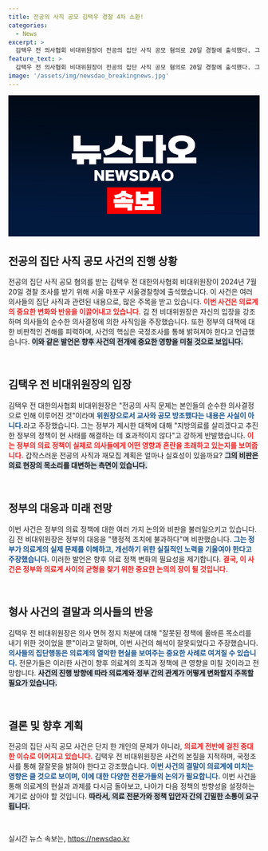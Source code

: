 ```yaml
---
title: 전공의 사직 공모 김택우 경찰 4차 소환!
categories:
  - News
excerpt: >
  김택우 전 의사협회 비대위원장이 전공의 집단 사직 공모 혐의로 20일 경찰에 출석했다. 그는 사직이 개인의순수한 의사결정이라 강조하며, 정부 정책에 대한 비판의 목소리를 높였다. 국정조사의 필요성을 제기하며 상황의 본질을 밝히겠다는 의지를 보였다.
feature_text: >
  김택우 전 의사협회 비대위원장이 전공의 집단 사직 공모 혐의로 20일 경찰에 출석했다. 그는 사직이 개인의순수한 의사결정이라 강조하며, 정부 정책에 대한 비판의 목소리를 높였다. 국정조사의 필요성을 제기하며 상황의 본질을 밝히겠다는 의지를 보였다.
image: '/assets/img/newsdao_breakingnews.jpg'
---
```


<p><img src="/assets/img/newsdao_breakingnews.jpg" alt="cryptoinkorea 속보" /></p>

<h2 data-ke-size="size26">전공의 집단 사직 공모 사건의 진행 상황</h2>

<p data-ke-size="size16">전공의 집단 사직 공모 혐의를 받는 김택우 전 대한의사협회 비대위원장이 2024년 7월 20일 경찰 조사를 받기 위해 서울 마포구 서울경찰청에 출석했습니다. 이 사건은 여러 의사들의 집단 사직과 관련된 내용으로, 많은 주목을 받고 있습니다. <b><span style="color: #ee2323;">이번 사건은 의료계의 중요한 변화와 반응을 이끌어내고 있습니다.</span></b> 김 전 비대위원장은 자신의 입장을 강조하며 의사들의 순수한 의사결정에 의한 사직임을 주장했습니다. 또한 정부의 대책에 대한 비판적인 견해를 피력하며, 사건의 핵심은 국정조사를 통해 밝혀져야 한다고 언급했습니다. <b><span style="background-color: #21538527;">이와 같은 발언은 향후 사건의 전개에 중요한 영향을 미칠 것으로 보입니다.</span></b></p>

<p data-ke-size="size16">&nbsp;</p>

<h2 data-ke-size="size26">김택우 전 비대위원장의 입장</h2>

<p data-ke-size="size16">김택우 전 대한의사협회 비대위원장은 "전공의 사직 문제는 본인들의 순수한 의사결정으로 인해 이루어진 것"이라며 <b><span style="color: #1a5490;">위원장으로서 교사와 공모 방조했다는 내용은 사실이 아니다.</span></b>라고 주장했습니다. 그는 정부가 제시한 대책에 대해 "지방의료를 살리겠다고 추진한 정부의 정책이 현 사태를 해결하는 데 효과적이지 않다"고 강하게 반발했습니다. <b><span style="color: #ee2323;">이는 정부의 의료 정책이 실제로 의사들에게 어떤 영향과 혼란을 초래하고 있는지를 보여줍니다.</span></b> 갑작스러운 전공의 사직과 재모집 계획은 얼마나 실효성이 있을까요? <b><span style="background-color: #21538527;">그의 비판은 의료 현장의 목소리를 대변하는 측면이 있습니다.</span></b></p>

<p data-ke-size="size16">&nbsp;</p>

<h2 data-ke-size="size26">정부의 대응과 미래 전망</h2>

<p data-ke-size="size16">이번 사건은 정부의 의료 정책에 대한 여러 가지 논의와 비판을 불러일으키고 있습니다. 김 전 비대위원장은 정부의 대응을 "행정적 조치에 불과하다"며 비판했습니다. <b><span style="color: #1a5490;">그는 정부가 의료계의 실제 문제를 이해하고, 개선하기 위한 실질적인 노력을 기울여야 한다고 주장했습니다.</span></b> 이러한 발언은 향후 의료 정책 변화의 필요성을 제기합니다. <b><span style="color: #ee2323;">결국, 이 사건은 정부와 의료계 사이의 균형을 찾기 위한 중요한 논의의 장이 될 것입니다.</span></b></p>

<p data-ke-size="size16">&nbsp;</p>

<h2 data-ke-size="size26">형사 사건의 결말과 의사들의 반응</h2>

<p data-ke-size="size16">김택우 전 비대위원장은 의사 면허 정지 처분에 대해 "잘못된 정책에 올바른 목소리를 내기 위한 것이었을 뿐"이라고 말하며, 이번 사건의 해석이 잘못되었다고 주장했습니다. <b><span style="color: #1a5490;">의사들의 집단행동은 의료계의 열악한 현실을 보여주는 중요한 사례로 여겨질 수 있습니다.</span></b> 전문가들은 이러한 사건이 향후 의료계의 조직과 정책에 큰 영향을 미칠 것이라고 전망합니다. <b><span style="background-color: #21538527;">사건의 진행 방향에 따라 의료계와 정부 간의 관계가 어떻게 변화할지 주목할 필요가 있습니다.</span></b></p>

<p data-ke-size="size16">&nbsp;</p>

<h2 data-ke-size="size26">결론 및 향후 계획</h2>

<p data-ke-size="size16">전공의 집단 사직 공모 사건은 단지 한 개인의 문제가 아니라, <b><span style="color: #ee2323;">의료계 전반에 걸친 중대한 이슈로 이어지고 있습니다.</span></b> 김택우 전 비대위원장은 사건의 본질을 지적하며, 국정조사를 통해 잘잘못을 밝혀야 한다고 강조했습니다. <b><span style="color: #1a5490;">이번 사건의 결말이 의료계에 미치는 영향은 클 것으로 보이며, 이에 대한 다양한 전문가들의 논의가 필요합니다.</span></b> 이번 사건을 통해 의료계의 현실과 과제를 다시금 돌아보고, 나아가 다음 정책의 방향성을 설정하는 계기로 삼아야 할 것입니다. <b><span style="background-color: #21538527;">따라서, 의료 전문가와 정책 입안자 간의 긴밀한 소통이 요구됩니다.</span></b></p>

<p data-ke-size="size16">&nbsp;</p>
실시간 뉴스 속보는, <a href="https://newsdao.kr" rel="dofollow">https://newsdao.kr</a>


